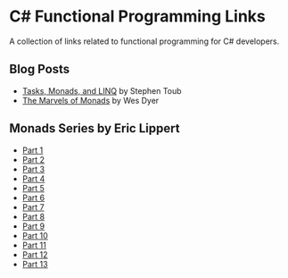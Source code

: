 # C# Functional Programming Links
A collection of links related to functional programming for C# developers.

## Blog Posts
* [Tasks, Monads, and LINQ](https://blogs.msdn.microsoft.com/pfxteam/2013/04/03/tasks-monads-and-linq/) by Stephen Toub
* [The Marvels of Monads](https://blogs.msdn.microsoft.com/wesdyer/2008/01/10/the-marvels-of-monads/) by Wes Dyer

## Monads Series by Eric Lippert
* [Part 1](https://ericlippert.com/2013/02/21/monads-part-one/)
* [Part 2](https://ericlippert.com/2013/02/25/monads-part-two/)
* [Part 3](https://ericlippert.com/2013/02/28/monads-part-three/)
* [Part 4](https://ericlippert.com/2013/03/04/monads-part-four/)
* [Part 5](https://ericlippert.com/2013/03/07/monads-part-five/)
* [Part 6](https://ericlippert.com/2013/03/11/monads-part-six/)
* [Part 7](https://ericlippert.com/2013/03/14/monads-part-seven/)
* [Part 8](https://ericlippert.com/2013/03/18/monads-part-eight/)
* [Part 9](https://ericlippert.com/2013/03/21/monads-part-nine/)
* [Part 10](https://ericlippert.com/2013/03/25/monads-part-ten/)
* [Part 11](https://ericlippert.com/2013/03/28/monads-part-eleven/)
* [Part 12](https://ericlippert.com/2013/04/02/monads-part-twelve/)
* [Part 13](https://ericlippert.com/2013/04/03/monads-part-thirteen/)
